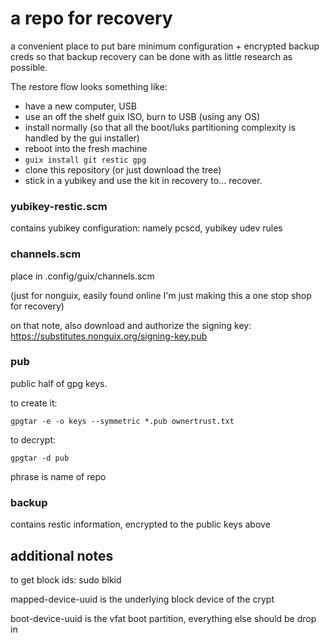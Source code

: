 # a repo for recovery
a convenient place to put bare minimum configuration + encrypted backup creds so that backup recovery can be done with as little research as possible.

The restore flow looks something like:
- have a new computer, USB
- use an off the shelf guix ISO, burn to USB (using any OS)
- install normally (so that all the boot/luks partitioning complexity is handled by the gui installer)
- reboot into the fresh machine
- `guix install git restic gpg`
- clone this repository (or just download the tree)
- stick in a yubikey and use the kit in recovery to... recover.

### yubikey-restic.scm
contains yubikey configuration: namely pcscd, yubikey udev rules

### channels.scm
place in .config/guix/channels.scm

(just for nonguix, easily found online I'm just making this a one stop shop for recovery)

on that note, also download and authorize the signing key: https://substitutes.nonguix.org/signing-key.pub

### pub
public half of gpg keys.

to create it:
```
gpgtar -e -o keys --symmetric *.pub ownertrust.txt
```

to decrypt:
```
gpgtar -d pub
```

phrase is name of repo

### backup
contains restic information, encrypted to the public keys above

## additional notes
to get block ids: sudo blkid

mapped-device-uuid is the underlying block device of the crypt

boot-device-uuid is the vfat boot partition, everything else should be drop in
